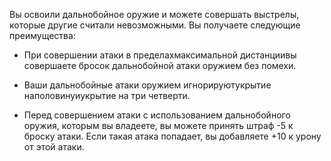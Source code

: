 Вы освоили дальнобойное оружие и можете совершать выстрелы, которые другие считали невозможными. Вы получаете следующие преимущества:

- При совершении атаки в пределахмаксимальной дистанциивы совершаете бросок дальнобойной атаки оружием без помехи.

- Ваши дальнобойные атаки оружием игнорируютукрытие наполовинуиукрытие на три четверти.

- Перед совершением атаки с использованием дальнобойного оружия, которым вы владеете, вы можете принять штраф -5 к броску атаки. Если такая атака попадает, вы добавляете +10 к урону от этой атаки.